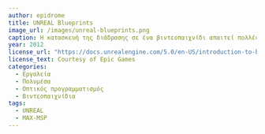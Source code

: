```yaml
---
author: epidrome
title: UNREAL Blueprints 
image_url: /images/unreal-blueprints.png
caption: Η κατασκευή της διάδρασης σε ένα βιντεοπαιχνίδι απαιτεί πολλές διαφορετικές δεξιότητες, όπως κώδικα, γραφικά, ήχο, κίνηση. Για την διευκόλυνση της δημιουργικής διαδικασίας οι σχεδιαστές βασίζονται σε έτοιμα μοτίβα, τα οποία μπορούν να παραμετροποιήσουν και να διασυνδέσουν σε διαγράμματα ροής.
year: 2012 
license_url: "https://docs.unrealengine.com/5.0/en-US/introduction-to-blueprints-visual-sciprintg-in-unreal-engine/" 
license_text: Courtesy of Epic Games 
categories:
  - Εργαλεία 
  - Πολυμέσα
  - Οπτικός προγραμματισμός
  - Βιντεοπαιχνίδια
tags:
  - UNREAL 
  - MAX-MSP
---
```


